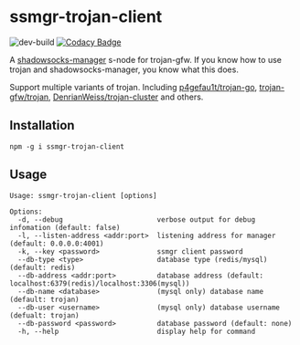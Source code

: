# ssmgr-trojan-client

![dev-build](https://github.com/llc1123/ssmgr-trojan-client/workflows/dev-build/badge.svg?event=push)
[![Codacy Badge](https://api.codacy.com/project/badge/Grade/4e94a5c64493490b95696e9b69d14c50)](https://app.codacy.com/manual/llc1123/ssmgr-trojan-client?utm_source=github.com&utm_medium=referral&utm_content=llc1123/ssmgr-trojan-client&utm_campaign=Badge_Grade_Dashboard)

A [shadowsocks-manager](https://github.com/shadowsocks/shadowsocks-manager) s-node for trojan-gfw. If you know how to use trojan and shadowsocks-manager, you know what this does.

Support multiple variants of trojan. Including [p4gefau1t/trojan-go](https://github.com/p4gefau1t/trojan-go), [trojan-gfw/trojan](https://github.com/trojan-gfw/trojan), [DenrianWeiss/trojan-cluster](https://github.com/DenrianWeiss/trojan-cluster) and others.

## Installation
```
npm -g i ssmgr-trojan-client
```

## Usage
```
Usage: ssmgr-trojan-client [options]

Options:
  -d, --debug                       verbose output for debug infomation (default: false)
  -l, --listen-address <addr:port>  listening address for manager (default: 0.0.0.0:4001)
  -k, --key <password>              ssmgr client password
  --db-type <type>                  database type (redis/mysql) (default: redis)
  --db-address <addr:port>          database address (default: localhost:6379(redis)/localhost:3306(mysql))
  --db-name <database>              (mysql only) database name (default: trojan)
  --db-user <username>              (mysql only) database username (defualt: trojan)
  --db-password <password>          database password (default: none)
  -h, --help                        display help for command
```
